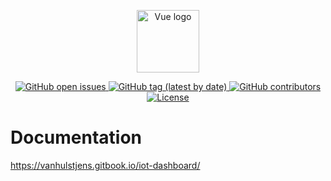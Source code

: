 <p align="center"><a href="https://vuejs.org" target="_blank" rel="noopener noreferrer"><img width="100" src="https://vuejs.org/images/logo.png" alt="Vue logo"></a></p>

<p align="center">
  <a href="https://github.com/JensVanhulst/IOT-Dashboard/issues">
    <img src="https://img.shields.io/github/issues-raw/JensVanhulst/IOT-Dashboard.svg" alt="GitHub open issues">
  </a>

  <a href="https://github.com/JensVanhulst/IOT-Dashboard/releases">
    <img src="https://img.shields.io/github/v/tag/JensVanhulst/IOT-Dashboard.svg" alt="GitHub tag (latest by date)">
  </a>

  <a href="https://github.com/JensVanhulst/IOT-Dashboard/graphs/contributors">
    <img src="https://img.shields.io/github/contributors/JensVanhulst/IOT-Dashboard" alt="GitHub contributors">
  </a>

  <a href="https://opensource.org/licenses/MIT">
    <img src="https://img.shields.io/badge/License-MIT-yellow.svg" alt="License">
  </a>
</p>

# Documentation

https://vanhulstjens.gitbook.io/iot-dashboard/
